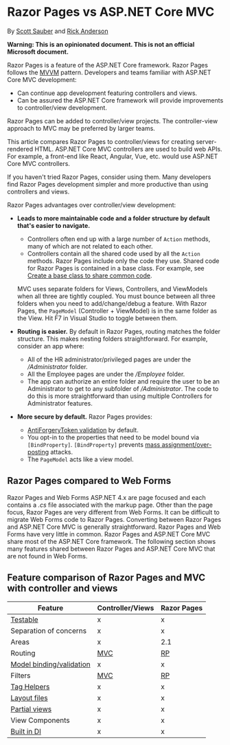 # Razor Pages vs ASP.NET Core MVC

By [Scott Sauber](https://twitter.com/scottsauber) and [Rick Anderson](https://twitter.com/RickAndMSFT)

**Warning: This is an opinionated document. This is not an official Microsoft document.**  

Razor Pages is a feature of the ASP.NET Core framework. Razor Pages follows the [MVVM](/xamarin/xamarin-forms/enterprise-application-patterns/mvvm) pattern. Developers and teams familiar with ASP.NET Core MVC development:

* Can continue app development featuring controllers and views.
* Can be assured the ASP.NET Core framework will provide improvements to controller/view development.

Razor Pages can be added to controller/view projects. The controller-view approach to MVC may be preferred by larger teams.

This article compares Razor Pages to controller/views for creating server-rendered HTML. ASP.NET Core MVC controllers are used to build web APIs. For example, a front-end like React, Angular, Vue, etc. would use ASP.NET Core MVC controllers.

If you haven't tried Razor Pages, consider using them. Many developers find Razor Pages development simpler and more productive than using controllers and views.

Razor Pages advantages over controller/view development:

* **Leads to more maintainable code and a folder structure by default that's easier to navigate.**  
  * Controllers often end up with a large number of `Action` methods, many of which are not related to each other.
  * Controllers contain all the shared code used by all the `Action` methods. Razor Pages include only the code they use. Shared code for Razor Pages is contained in a base class. For example, see [Create a base class to share common code](https://docs.microsoft.com/aspnet/core/data/ef-rp/update-related-data#create-a-base-class-for-course-create-and-edit).

   MVC uses separate folders for Views, Controllers, and ViewModels when all three are tightly coupled. You must bounce between all three folders when you need to add/change/debug a feature. With Razor Pages, the `PageModel` (Controller + ViewModel) is in the same folder as the View.  Hit F7 in Visual Studio to toggle between them.

* **Routing is easier.**  By default in Razor Pages, routing matches the folder structure. This makes nesting folders straightforward.  For example, consider an app where:
  * All of the HR administrator/privileged pages are under the */Administrator* folder.
  * All the Employee pages are under the */Employee* folder.  
  * The app can authorize an entire folder and require the user to be an Administrator to get to any subfolder of */Administrator*. The code to do this is more straightforward than using multiple Controllers for Administrator features.
* **More secure by default.**  Razor Pages provides:
  * [AntiForgeryToken validation](https://docs.microsoft.com/aspnet/core/razor-pages/index#xsrfcsrf-and-razor-pages) by default.
  * You opt-in to the properties that need to be model bound via `[BindProperty]`. `[BindProperty]` prevents [mass assignment/over-posting](https://www.owasp.org/index.php/Mass_Assignment_Cheat_Sheet) attacks.
  * The `PageModel` acts like a view model.

## Razor Pages compared to Web Forms

Razor Pages and Web Forms ASP.NET 4.x are page focused and each contains a *.cs* file associated with the markup page. Other than the page focus, Razor Pages are very different from Web Forms. It can be difficult to migrate Web Forms code to Razor Pages. Converting between Razor Pages and ASP.NET Core MVC is generally straightforward. Razor Pages and Web Forms have very little in common. Razor Pages and ASP.NET Core MVC share most of the ASP.NET Core framework. The following section shows many features shared between Razor Pages and ASP.NET Core MVC that are not found in Web Forms.

## Feature comparison of Razor Pages and MVC with controller and views

|Feature | Controller/Views | Razor Pages|
| ----| ----------------- | ------------ |
|[Testable](xref:test/index)| x | x |
|Separation of concerns| x | x |
|Areas| x | 2.1 |
| Routing | [MVC](https://docs.microsoft.com/aspnet/core/mvc/controllers/routing) | [RP](https://docs.microsoft.com/aspnet/core/razor-pages/razor-pages-conventions) |
| [Model binding/validation](https://docs.microsoft.com/aspnet/core/mvc/models/model-binding) | x | x |
| Filters | [MVC](https://docs.microsoft.com/aspnet/core/mvc/controllers/filters) | [RP](https://docs.microsoft.com/aspnet/core/razor-pages/razor-pages/filter) |
| [Tag Helpers](https://docs.microsoft.com/aspnet/core/mvc/views/tag-helpers/intro) | x | x |
| [Layout files](https://docs.microsoft.com/aspnet/core/mvc/views/layout) | x | x |
|[Partial views](https://docs.microsoft.com/aspnet/core/mvc/views/partial)| x | x |
|View Components | x | x|
|[Built in DI](https://docs.microsoft.com/aspnet/core/fundamentals/dependency-injection) | x | x |
